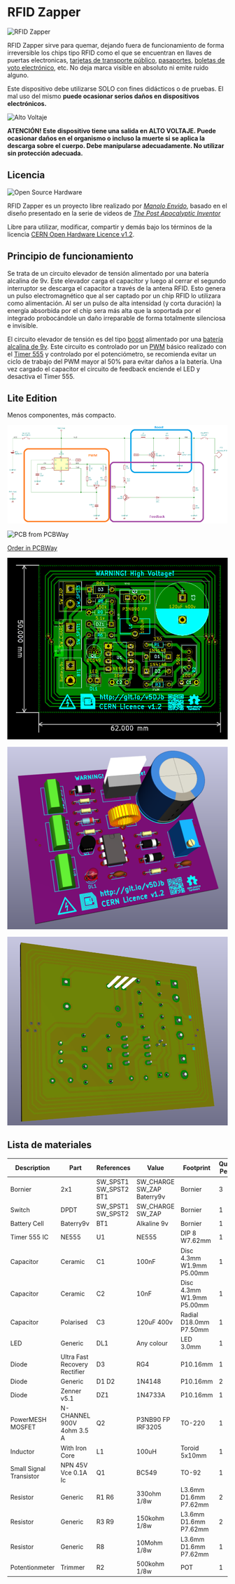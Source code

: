 # RFID Zapper

![RFID Zapper](doc/rfidzapperlogo.png)


RFID Zapper sirve para quemar, dejando fuera de funcionamiento de forma irreversible los chips tipo RFID como el que se encuentran en llaves de puertas electronicas, [tarjetas de transporte público](https://www.sube.gob.ar/), [pasaportes](https://www.digitalcourage.de/), [boletas de voto electrónico](https://youtu.be/bJT6KLP6tWA), etc. No deja marca visible en absoluto ni emite ruido alguno. 

Este dispositivo debe utilizarse SOLO con fines didácticos o de pruebas. El mal uso del mismo **puede ocasionar serios daños en dispositivos electrónicos.**

![Alto Voltaje](doc/high-voltage-sm.png)

**ATENCIÓN! Este dispositivo tiene una salida en ALTO VOLTAJE. Puede ocasionar daños en el organismo o incluso la muerte si se aplica la descarga sobre el cuerpo. Debe manipularse adecuadamente. No utilizar sin protección adecuada.**

## Licencia

![Open Source Hardware](doc/open-source-hardware.png)

RFID Zapper es un proyecto libre realizado por [*Manolo Envido*](https://twitter.com/Envido32), basado en el diseño presentado en la serie de videos de [*The Post Apocalyptic Inventor*](https://www.youtube.com/watch?v=E_Nsf0uU8IY&list=PLxaGnte1Dq0my2dtPL5y8sPR7xYXRrOCb)

Libre para utilizar, modificar, compartir y demás bajo los términos de la licencia [CERN Open Hardware Licence v1.2](LICENSE).

## Principio de funcionamiento

Se trata de un circuito elevador de tensión alimentado por una batería alcalina de 9v. Este elevador carga el capacitor y luego al cerrar el segundo interruptor se descarga el capacitor a través de la antena RFID. Esto genera un pulso electromagnético que al ser captado por un chip RFID lo utilizara como alimentación. Al ser un pulso de alta intensidad (y corta duración) la energía absorbida por el chip sera más alta que la soportada por el integrado probocándole un daño irreparable de forma totalmente silenciosa e invisible.

El circuito elevador de tensión es del tipo [boost](https://en.wikipedia.org/wiki/Boost_converter) alimentado por una [batería alcalina de 9v](https://en.wikipedia.org/wiki/Nine-volt_battery). Este circuito es controlado por un [PWM](https://en.wikipedia.org/wiki/Pulse-width_modulation) básico realizado con el [Timer 555](https://en.wikipedia.org/wiki/555_timer_IC) y controlado por el potenciómetro, se recomienda evitar un ciclo de trabajo del PWM mayor al 50% para evitar daños a la batería. Una vez cargado el capacitor el circuito de feedback enciende el LED y desactiva el Timer 555.

## Lite Edition

Menos componentes, más compacto. 

![Esquema eléctrico](doc/lite/schemlite.png)

![PCB from PCBWay](https://www.pcbway.com/project/img/images/frompcbway.png)

[Order in PCBWay](https://www.pcbway.com/project/shareproject/RFID_Zapper.html)

![PCB](doc/lite/layout.png)

![PCB visualización](doc/lite/3dimg01b.png)

![PCB visualización](doc/lite/3dimg02b.png)

## Lista de materiales

Description | Part | References | Value | Footprint | Quantity Per PCB
---- | ---- | ---- | ---- | ---- | ---- 
Bornier | 2x1 | SW_SPST1 SW_SPST2 BT1 | SW_CHARGE SW_ZAP Baterry9v | Bornier | 3
Switch | DPDT | SW_SPST1 SW_SPST2 | SW_CHARGE SW_ZAP | Bornier | 1
Battery Cell | Baterry9v | BT1 | Alkaline 9v | Bornier | 1
Timer 555 IC | NE555 | U1 | NE555 | DIP 8 W7.62mm | 1
Capacitor | Ceramic | C1 | 100nF | Disc 4.3mm W1.9mm P5.00mm | 1
Capacitor | Ceramic | C2 | 10nF | Disc 4.3mm W1.9mm P5.00mm | 1
Capacitor | Polarised | C3 | 120uF 400v | Radial D18.0mm P7.50mm | 1
LED | Generic | DL1 | Any colour | LED 3.0mm | 1
Diode | Ultra Fast Recovery Rectifier | D3 | RG4 | P10.16mm | 1
Diode | Generic | D1 D2 | 1N4148 | P10.16mm | 2
Diode | Zenner v5.1 | DZ1 | 1N4733A | P10.16mm | 1
PowerMESH MOSFET | N-CHANNEL 900V 4ohm 3.5 A | Q2 | P3NB90 FP IRF3205| TO-220 | 1
Inductor | With Iron Core | L1 | 100uH | Toroid 5x10mm | 1
Small Signal Transistor | NPN 45V Vce 0.1A Ic | Q1 | BC549 | TO-92 | 1
Resistor | Generic | R1 R6 | 330ohm 1/8w | L3.6mm D1.6mm P7.62mm | 2
Resistor | Generic | R3 R9 | 150kohm 1/8w | L3.6mm D1.6mm P7.62mm | 2
Resistor | Generic | R8 | 10Mohm 1/8w | L3.6mm D1.6mm P7.62mm | 1
Potentionmeter | Trimmer | R2 | 500kohm 1/8w | POT | 1


